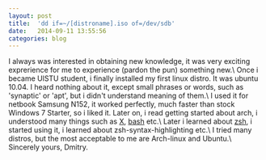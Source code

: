 ```yaml
---
layout: post
title:  'dd if=~/[distroname].iso of=/dev/sdb'
date:   2014-09-11 13:55:56
categories: blog
---
```

I always was interested in obtaining new knowledge, it was very exciting exprerience for me to experience (pardon the pun) something new.\\
Once i became UlSTU student, i finally installed my first linux distro. It was ubuntu 10.04. I heard nothing about it, except small phrases or words, such as 'synaptic' or 'apt', but i didn't understand meaning of them.\\
I used it for netbook Samsung N152, it worked perfectly, much faster than stock Windows 7 Starter, so i liked it. Later on, i read getting started about arch, i understood many things such as [X][x.org], [bash][bash] etc.\\
Later i learned about [zsh][zsh], i started using it, i learned about zsh-syntax-highlighting etc.\\
I tried many distros, but the most acceptable to me are Arch-linux and Ubuntu.\\
Sincerely yours, Dmitry.

[x.org]:    http://www.x.org/wiki
[bash]:     http://en.wikipedia.org/wiki/Bash_(Unix_shell)
[zsh]:      http://www.zsh.org/
